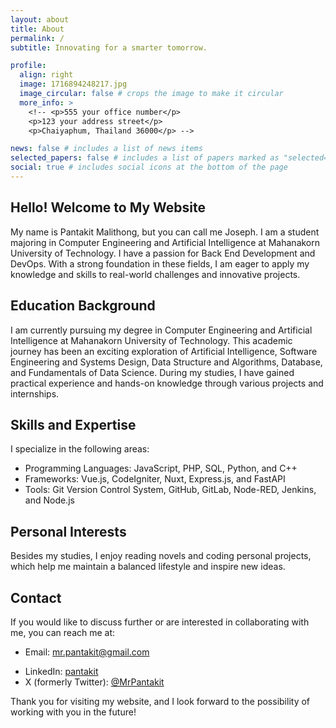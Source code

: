 ```yaml
---
layout: about
title: About
permalink: /
subtitle: Innovating for a smarter tomorrow.

profile:
  align: right
  image: 1716894248217.jpg
  image_circular: false # crops the image to make it circular
  more_info: >
    <!-- <p>555 your office number</p>
    <p>123 your address street</p>
    <p>Chaiyaphum, Thailand 36000</p> -->

news: false # includes a list of news items
selected_papers: false # includes a list of papers marked as "selected={true}"
social: true # includes social icons at the bottom of the page
---
```


## Hello! Welcome to My Website

My name is Pantakit Malithong, but you can call me Joseph. I am a student majoring in Computer Engineering and Artificial Intelligence at Mahanakorn University of Technology. I have a passion for Back End Development and DevOps. With a strong foundation in these fields, I am eager to apply my knowledge and skills to real-world challenges and innovative projects.

## Education Background

I am currently pursuing my degree in Computer Engineering and Artificial Intelligence at Mahanakorn University of Technology. This academic journey has been an exciting exploration of Artificial Intelligence, Software Engineering and Systems Design, Data Structure and Algorithms, Database, and Fundamentals of Data Science. During my studies, I have gained practical experience and hands-on knowledge through various projects and internships.

## Skills and Expertise

I specialize in the following areas:

- Programming Languages: JavaScript, PHP, SQL, Python, and C++
- Frameworks: Vue.js, CodeIgniter, Nuxt, Express.js, and FastAPI
- Tools: Git Version Control System, GitHub, GitLab, Node-RED, Jenkins, and Node.js

## Personal Interests

Besides my studies, I enjoy reading novels and coding personal projects, which help me maintain a balanced lifestyle and inspire new ideas.

## Contact

If you would like to discuss further or are interested in collaborating with me, you can reach me at:

- Email: <mr.pantakit@gmail.com>
<!-- - Phone Number: [your phone number] -->
- LinkedIn: [pantakit](https://www.linkedin.com/in/pantakit/)
- X (formerly Twitter): [@MrPantakit](https://x.com/MrPantakit)

Thank you for visiting my website, and I look forward to the possibility of working with you in the future!
